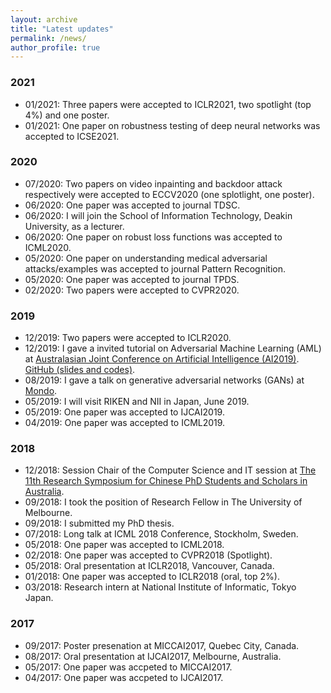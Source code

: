 ```yaml
---
layout: archive
title: "Latest updates"
permalink: /news/
author_profile: true
---
```


### 2021
* 01/2021: Three papers were accepted to ICLR2021, two spotlight (top 4%) and one poster.
* 01/2021: One paper on robustness testing of deep neural networks was accepted to ICSE2021.

### 2020
* 07/2020: Two papers on video inpainting and backdoor attack respectively were accepted to ECCV2020 (one splotlight, one poster).
* 06/2020: One paper was accepted to journal TDSC.
* 06/2020: I will join the School of Information Technology, Deakin University, as a lecturer.
* 06/2020: One paper on robust loss functions was accepted to ICML2020.
* 05/2020: One paper on understanding medical adversarial attacks/examples was accepted to journal Pattern Recognition.
* 05/2020: One paper was accepted to journal TPDS.
* 02/2020: Two papers were accepted to CVPR2020.

### 2019
* 12/2019: Two papers were accepted to ICLR2020.
* 12/2019: I gave a invited tutorial on Adversarial Machine Learning (AML) at <a href="http://nugget.unisa.edu.au/AI2019/index.php#" target="_blank">Australasian Joint Conference on Artificial Intelligence (AI2019)</a>. <a href="https://github.com/xingjunm/An-Introduction-to-Adversarial-Machine-Learning" target="_blank">GitHub (slides and codes)</a>.
* 08/2019: I gave a talk on generative adversarial networks (GANs) at <a href="https://mondo.com.au/" target="_blank">Mondo</a>.
* 05/2019: I will visit RIKEN and NII in Japan, June 2019.
* 05/2019: One paper was accepted to IJCAI2019.
* 04/2019: One paper was accepted to ICML2019.

### 2018
* 12/2018: Session Chair of the Computer Science and IT session at <a href="http://www.capsaus.org/?a=3FA592EB18CBDF30" target="_blank">The 11th Research Symposium for Chinese PhD Students and Scholars in Australia</a>.
* 09/2018: I took the position of Research Fellow in The University of Melbourne.
* 09/2018: I submitted my PhD thesis.
* 07/2018: Long talk at ICML 2018 Conference, Stockholm, Sweden.
* 05/2018: One paper was accepted to ICML2018.
* 02/2018: One paper was accepted to CVPR2018 (Spotlight).
* 05/2018: Oral presentation at ICLR2018, Vancouver, Canada.
* 01/2018: One paper was accepted to ICLR2018 (oral, top 2%).
* 03/2018: Research intern at National Institute of Informatic, Tokyo Japan.

### 2017
* 09/2017: Poster presenation at MICCAI2017, Quebec City, Canada.
* 08/2017: Oral presentation at IJCAI2017, Melbourne, Australia.
* 05/2017: One paper was accpeted to MICCAI2017.
* 04/2017: One paper was accpeted to IJCAI2017.
